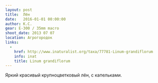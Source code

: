 ```yaml
---
layout: post
title:  Лён
date:   2016-01-01 00:00:00
author: К.С.
gear: E-300 / 35mm macro
shoot_date: 2013 07 07
location: Агрогородок
links:
  -
    href: http://www.inaturalist.org/taxa/77781-Linum-grandiflorum
    info: inat
    title: Linum grandiflorum
---
```


Яркий красивый крупноцветковый лён, с капельками.
